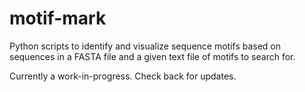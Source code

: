 # motif-mark
Python scripts to identify and visualize sequence motifs based on sequences in a FASTA file and a given text file of motifs to search for.

Currently a work-in-progress. Check back for updates.
